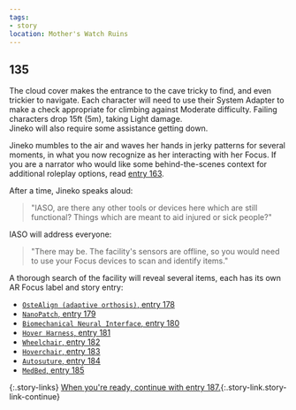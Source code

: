 ```yaml
---
tags:
- story
location: Mother's Watch Ruins
---
```


## 135

The cloud cover makes the entrance to the cave tricky to find, and even trickier to navigate.
Each character will need to use their System Adapter to make a check appropriate for climbing against Moderate difficulty.
Failing characters drop 15ft (5m), taking Light damage.  
Jineko will also require some assistance getting down.

Jineko mumbles to the air and waves her hands in jerky patterns for several moments, in what you now recognize as her interacting with her Focus.
If you are a narrator who would like some behind-the-scenes context for additional roleplay options, read [entry 163](163-jineko-focus-night-bts.md).

After a time, Jineko speaks aloud:

> "IASO, are there any other tools or devices here which are still functional?
> Things which are meant to aid injured or sick people?"

IASO will address everyone:

> "There may be.
> The facility's sensors are offline, so you would need to use your Focus devices to scan and identify items."

A thorough search of the facility will reveal several items, each has its own AR Focus label and story entry:

* [`OsteAlign (adaptive orthosis)`, entry 178](178-ostealign.md)
* [`NanoPatch`, entry 179](179-nanopatch.md)
* [`Biomechanical Neural Interface`, entry 180](180-neural-interface.md)
* [`Hover Harness`, entry 181](181-hover-harness.md)
* [`Wheelchair`, entry 182](182-wheelchair.md)
* [`Hoverchair`, entry 183](183-hoverchair.md)
* [`Autosuture`, entry 184](184-autosuture.md)
* [`MedBed`, entry 185](185-medbed.md)

{:.story-links}
[When you're ready, continue with entry 187.](187-search-complete.md){:.story-link.story-link-continue}
